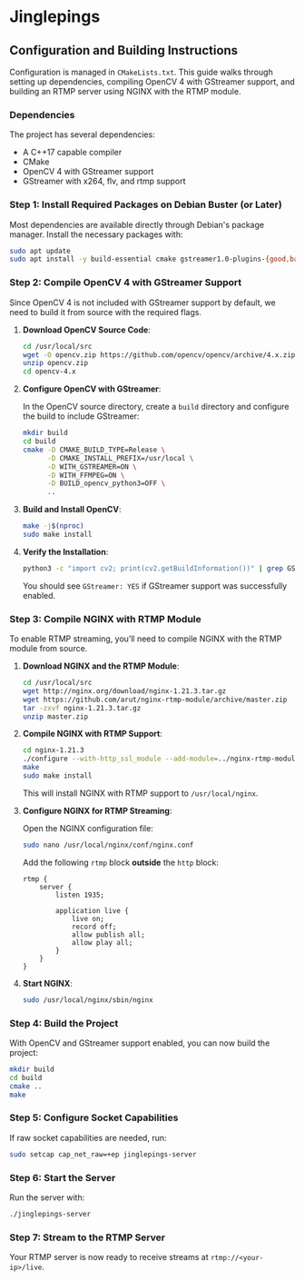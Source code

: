 # Jinglepings

## Configuration and Building Instructions

Configuration is managed in `CMakeLists.txt`. This guide walks through setting up dependencies, compiling OpenCV 4 with GStreamer support, and building an RTMP server using NGINX with the RTMP module.

### Dependencies

The project has several dependencies:

- A C++17 capable compiler
- CMake
- OpenCV 4 with GStreamer support
- GStreamer with x264, flv, and rtmp support

### Step 1: Install Required Packages on Debian Buster (or Later)

Most dependencies are available directly through Debian's package manager. Install the necessary packages with:

```bash
sudo apt update
sudo apt install -y build-essential cmake gstreamer1.0-plugins-{good,bad,ugly} libpcre3 libpcre3-dev libssl-dev zlib1g-dev unzip
```

### Step 2: Compile OpenCV 4 with GStreamer Support

Since OpenCV 4 is not included with GStreamer support by default, we need to build it from source with the required flags.

1. **Download OpenCV Source Code**:

    ```bash
    cd /usr/local/src
    wget -O opencv.zip https://github.com/opencv/opencv/archive/4.x.zip
    unzip opencv.zip
    cd opencv-4.x
    ```

2. **Configure OpenCV with GStreamer**:

    In the OpenCV source directory, create a `build` directory and configure the build to include GStreamer:

    ```bash
    mkdir build
    cd build
    cmake -D CMAKE_BUILD_TYPE=Release \
          -D CMAKE_INSTALL_PREFIX=/usr/local \
          -D WITH_GSTREAMER=ON \
          -D WITH_FFMPEG=ON \
          -D BUILD_opencv_python3=OFF \
          ..
    ```

3. **Build and Install OpenCV**:

    ```bash
    make -j$(nproc)
    sudo make install
    ```

4. **Verify the Installation**:

    ```bash
    python3 -c "import cv2; print(cv2.getBuildInformation())" | grep GStreamer
    ```

    You should see `GStreamer: YES` if GStreamer support was successfully enabled.

### Step 3: Compile NGINX with RTMP Module

To enable RTMP streaming, you’ll need to compile NGINX with the RTMP module from source.

1. **Download NGINX and the RTMP Module**:

    ```bash
    cd /usr/local/src
    wget http://nginx.org/download/nginx-1.21.3.tar.gz
    wget https://github.com/arut/nginx-rtmp-module/archive/master.zip
    tar -zxvf nginx-1.21.3.tar.gz
    unzip master.zip
    ```

2. **Compile NGINX with RTMP Support**:

    ```bash
    cd nginx-1.21.3
    ./configure --with-http_ssl_module --add-module=../nginx-rtmp-module-master
    make
    sudo make install
    ```

    This will install NGINX with RTMP support to `/usr/local/nginx`.

3. **Configure NGINX for RTMP Streaming**:

    Open the NGINX configuration file:

    ```bash
    sudo nano /usr/local/nginx/conf/nginx.conf
    ```

    Add the following `rtmp` block **outside** the `http` block:

    ```nginx
    rtmp {
        server {
            listen 1935;

            application live {
                live on;
                record off;
                allow publish all;
                allow play all;
            }
        }
    }
    ```

4. **Start NGINX**:

    ```bash
    sudo /usr/local/nginx/sbin/nginx
    ```

### Step 4: Build the Project

With OpenCV and GStreamer support enabled, you can now build the project:

```bash
mkdir build
cd build
cmake ..
make
```

### Step 5: Configure Socket Capabilities

If raw socket capabilities are needed, run:

```bash
sudo setcap cap_net_raw=+ep jinglepings-server
```

### Step 6: Start the Server

Run the server with:

```bash
./jinglepings-server
```

### Step 7: Stream to the RTMP Server

Your RTMP server is now ready to receive streams at `rtmp://<your-ip>/live`.
